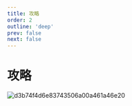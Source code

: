 ```yaml
---
title: 攻略
order: 2
outline: 'deep'
prev: false
next: false
---
```


# 攻略

![d3b74f4d6e83743506a00a461a46e20](./assets/d3b74f4d6e83743506a00a461a46e20.png)
